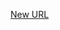 



[New URL](../file-___home_harshil_Desktop_open-source_palisadoes_talawa_lib_view_model_after_auth_view_models_chat_view_models_select_contact_view_model/)


